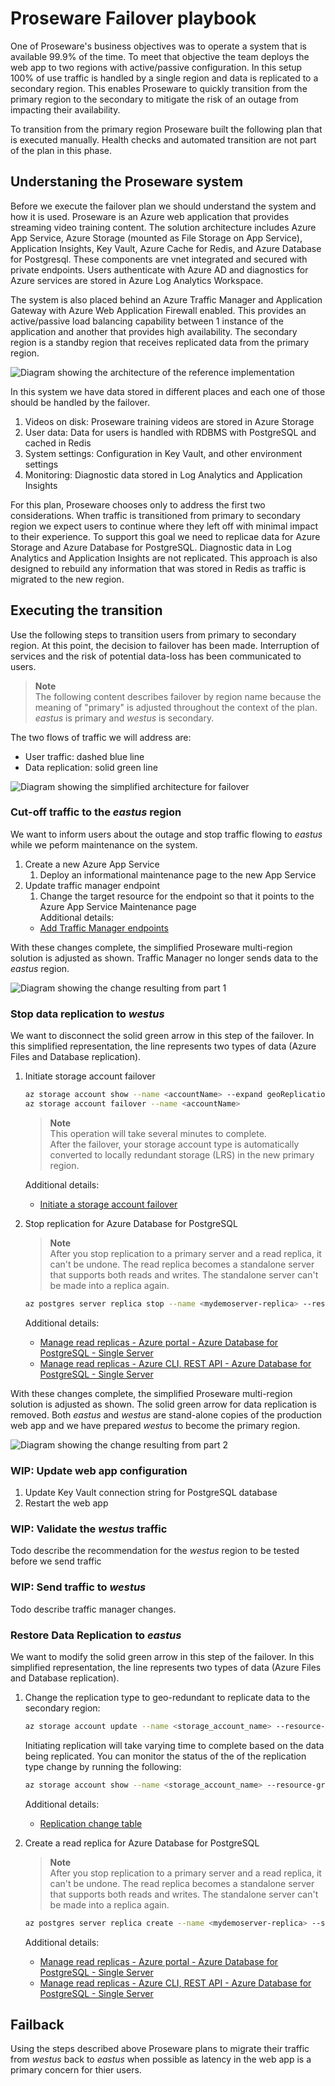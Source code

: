# Proseware Failover playbook

One of Proseware's business objectives was to operate a system that is available 99.9% of the time. To meet that objective the team deploys the web app to two regions with active/passive configuration. In this setup 100% of use traffic is handled by a single region and data is replicated to a secondary region. This enables Proseware to quickly transition from the primary region to the secondary to mitigate the risk of an outage from impacting their availability.

To transition from the primary region Proseware built the following plan that is executed manually. Health checks and automated transition are not part of the plan in this phase.

## Understaning the Proseware system
Before we execute the failover plan we should understand the system and how it is used. Proseware is an Azure web application that provides streaming video training content. The solution architecture includes Azure App Service, Azure Storage (mounted as File Storage on App Service), Application Insights, Key Vault, Azure Cache for Redis, and Azure Database for Postgresql. These components are vnet integrated and secured with private endpoints. Users authenticate with Azure AD and diagnostics for Azure services are stored in Azure Log Analytics Workspace.

<!-- todo: assumes Application Gateway -->
The system is also placed behind an Azure Traffic Manager and Application Gateway with Azure Web Application Firewall enabled. This provides an active/passive load balancing capability between 1 instance of the application and another that provides high availability. The secondary region is a standby region that receives replicated data from the primary region.

<!-- todo: assumes Application Gateway -->
![Diagram showing the architecture of the reference implementation](docs/assets/reliable-web-app-java.png)

In this system we have data stored in different places and each one of those should be handled by the failover.

1. Videos on disk: Proseware training videos are stored in Azure Storage
1. User data: Data for users is handled with RDBMS with PostgreSQL and cached in Redis
1. System settings: Configuration in Key Vault, and other environment settings
1. Monitoring: Diagnostic data stored in Log Analytics and Application Insights

For this plan, Proseware chooses only to address the first two considerations. When traffic is transitioned from primary to secondary region we expect users to continue where they left off with minimal impact to their experience. To support this goal we need to replicae data for Azure Storage and Azure Database for PostgreSQL. Diagnostic data in Log Analytics and Application Insights are not replicated. This approach is also designed to rebuild any information that was stored in Redis as traffic is migrated to the new region.

## Executing the transition
Use the following steps to transition users from primary to secondary region. At this point, the decision to failover has been made. Interruption of services and the risk of potential data-loss has been communicated to users.

> **Note**<br>
> The following content describes failover by region name because the meaning of "primary" is adjusted throughout the context of the plan. *eastus* is primary and *westus* is secondary.

The two flows of traffic we will address are:
* User traffic: dashed blue line
* Data replication: solid green line

![Diagram showing the simplified architecture for failover](docs/assets/failover-part1.png)

<!-- todo: assumes Traffic Manager -->
### Cut-off traffic to the *eastus* region

We want to inform users about the outage and stop traffic flowing to *eastus* while we peform maintenance on the system.

1. Create a new Azure App Service
    1. Deploy an informational maintenance page to the new App Service
1. Update traffic manager endpoint
    1. Change the target resource for the endpoint so that it points to the Azure App Service Maintenance page <br />
    Additional details:
    - [Add Traffic Manager endpoints](https://learn.microsoft.com/azure/traffic-manager/quickstart-create-traffic-manager-profile#add-traffic-manager-endpoints)

With these changes complete, the simplified Proseware multi-region solution is adjusted as shown. Traffic Manager no longer sends data to the *eastus* region.

![Diagram showing the change resulting from part 1](docs/assets/failover-part1-complete.png)

### Stop data replication to *westus*

We want to disconnect the solid green arrow in this step of the failover. In this simplified representation, the line represents two types of data (Azure Files and Database replication).

1. Initiate storage account failover
    <!-- intentially omitting Last Sync Time as data loss is expected to be handled by re-uploading any training videos that were uploaded -->
    
    ```sh
    az storage account show --name <accountName> --expand geoReplicationStats
    az storage account failover --name <accountName>
    ```

    > **Note**<br>
    > This operation will take several minutes to complete. <br>
    > After the failover, your storage account type is automatically converted to locally redundant storage (LRS) in the new primary region.

    Additional details:
    - [Initiate a storage account failover](https://learn.microsoft.com/azure/storage/common/storage-initiate-account-failover)

1. Stop replication for Azure Database for PostgreSQL

    > **Note**<br>
    > After you stop replication to a primary server and a read replica, it can't be undone. The read replica becomes a standalone server that supports both reads and writes. The standalone server can't be made into a replica again.

    ```sh
    az postgres server replica stop --name <mydemoserver-replica> --resource-group <myresourcegroup>
    ```

    Additional details:
    - [Manage read replicas - Azure portal - Azure Database for PostgreSQL - Single Server](https://learn.microsoft.com/en-us/azure/postgresql/single-server/how-to-read-replicas-portal#stop-replication)
    - [Manage read replicas - Azure CLI, REST API - Azure Database for PostgreSQL - Single Server](https://learn.microsoft.com/en-us/azure/postgresql/single-server/how-to-read-replicas-cli#stop-replication-to-a-replica-server)

With these changes complete, the simplified Proseware multi-region solution is adjusted as shown. The solid green arrow for data replication is removed. Both *eastus* and *westus* are stand-alone copies of the production web app and we have prepared *westus* to become the primary region.

![Diagram showing the change resulting from part 2](docs/assets/failover-part2-complete.png)

<!-- todo -->
### WIP: Update web app configuration
1. Update Key Vault connection string for PostgreSQL database
1. Restart the web app

<!-- todo -->
### WIP: Validate the *westus* traffic
Todo describe the recommendation for the *westus* region to be tested before we send traffic

### WIP: Send traffic to *westus*
<!-- todo: recommending a phased rollout requires feature support -->
Todo describe traffic manager changes. 

### Restore Data Replication to *eastus*

We want to modify the solid green arrow in this step of the failover. In this simplified representation, the line represents two types of data (Azure Files and Database replication).

1. Change the replication type to geo-redundant to replicate data to the secondary region:
    ```sh
    az storage account update --name <storage_account_name> --resource-group <resource_group_name> --sku Standard_GRS
    ```

    Initiating replication will take varying time to complete based on the data being replicated. You can monitor the status of the of the replication type change by running the following:

    ```sh
    az storage account show --name <storage_account_name> --resource-group <resource_group_name> --query "provisioningState"
    ```

    Additional details:
    - [Replication change table](https://learn.microsoft.com/en-us/azure/storage/common/redundancy-migration?tabs=portal#replication-change-table)

1. Create a read replica for Azure Database for PostgreSQL

    > **Note**<br>
    > After you stop replication to a primary server and a read replica, it can't be undone. The read replica becomes a standalone server that supports both reads and writes. The standalone server can't be made into a replica again.

    ```sh
    az postgres server replica create --name <mydemoserver-replica> --source-server <mydemoserver> --resource-group <myresourcegroup> --location <eastus>
    ```

    Additional details:
    - [Manage read replicas - Azure portal - Azure Database for PostgreSQL - Single Server](https://learn.microsoft.com/en-us/azure/postgresql/single-server/how-to-read-replicas-portal#stop-replication)
    - [Manage read replicas - Azure CLI, REST API - Azure Database for PostgreSQL - Single Server](https://learn.microsoft.com/en-us/azure/postgresql/single-server/how-to-read-replicas-cli#stop-replication-to-a-replica-server)

## Failback
Using the steps described above Proseware plans to migrate their traffic from *westus* back to *eastus* when possible as latency in the web app is a primary concern for thier users.
